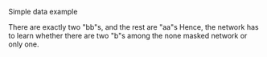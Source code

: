 Simple data example

There are exactly two "bb"s, and the rest are "aa"s
Hence, the network has to learn whether there are two "b"s among the
none masked network or only one.